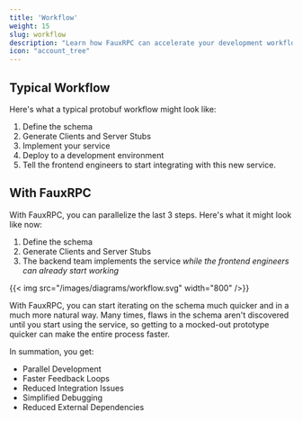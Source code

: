 ```yaml
---
title: 'Workflow'
weight: 15
slug: workflow
description: "Learn how FauxRPC can accelerate your development workflow by enabling parallel development and faster feedback loops."
icon: "account_tree"
---
```


## Typical Workflow
Here's what a typical protobuf workflow might look like:

1. Define the schema
2. Generate Clients and Server Stubs
3. Implement your service
4. Deploy to a development environment
5. Tell the frontend engineers to start integrating with this new service.


## With FauxRPC
With FauxRPC, you can parallelize the last 3 steps. Here's what it might look like now:

1. Define the schema
2. Generate Clients and Server Stubs
3. The backend team implements the service *while the frontend engineers can already start working*

{{< img src="/images/diagrams/workflow.svg" width="800" />}}

With FauxRPC, you can start iterating on the schema much quicker and in a much more natural way. Many times, flaws in the schema aren't discovered until you start using the service, so getting to a mocked-out prototype quicker can make the entire process faster.

In summation, you get:

- Parallel Development
- Faster Feedback Loops
- Reduced Integration Issues
- Simplified Debugging
- Reduced External Dependencies
